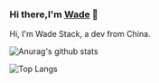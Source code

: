### Hi there,I'm [Wade](https://github.com/WadeStack) 👋

Hi, I'm Wade Stack, a dev from China.

![Anurag's github stats](https://github-readme-stats.vercel.app/api?username=WadeStack&show_icons=true&count_private=true)

![Top Langs](https://github-readme-stats.vercel.app/api/top-langs/?username=WadeStack&count_private=true&hide=HTML&layout=compact)


<!--
**WadeStack/WadeStack** is a ✨ _special_ ✨ repository because its `README.md` (this file) appears on your GitHub profile.
[![](https://steins-gate-visitor-count.greenhandatsjtu.repl.co/{wadestack})](https://github.com/greenhandatsjtu/steins-gate-visitor-count)
Here are some ideas to get you started:

- 🔭 I’m currently working on ...
- 🌱 I’m currently learning ...
- 👯 I’m looking to collaborate on ...
- 🤔 I’m looking for help with ...
- 💬 Ask me about ...
- 📫 How to reach me: ...
- 😄 Pronouns: ...
- ⚡ Fun fact: ...
-->

